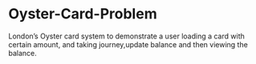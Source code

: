 # Oyster-Card-Problem
London’s Oyster card system to demonstrate a user loading a card with certain amount, and taking journey,update balance and then viewing the balance.
